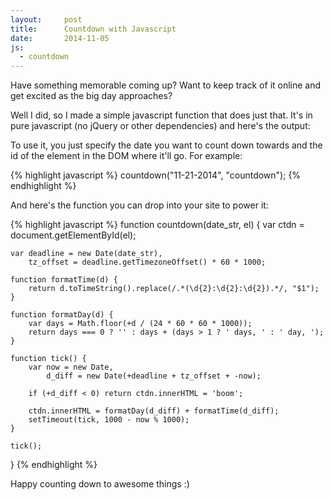 ```yaml
---
layout:     post
title:      Countdown with Javascript
date:       2014-11-05
js:
  - countdown
---
```


Have something memorable coming up? Want to keep track of it online and get
excited as the big day approaches?

Well I did, so I made a simple javascript function that does just that. It's in
pure javascript (no jQuery or other dependencies) and here's the output:

<div class="mb2" id="countdown">
</div>

To use it, you just specify the date you want to count down towards and the id
of the element in the DOM where it'll go. For example:

{% highlight javascript %} countdown("11-21-2014", "countdown"); {% endhighlight
%}

And here's the function you can drop into your site to power it:

{% highlight javascript %}
function countdown(date_str, el) {
    var ctdn = document.getElementById(el);

    var deadline = new Date(date_str),
        tz_offset = deadline.getTimezoneOffset() * 60 * 1000;

    function formatTime(d) {
        return d.toTimeString().replace(/.*(\d{2}:\d{2}:\d{2}).*/, "$1");
    }

    function formatDay(d) {
        var days = Math.floor(+d / (24 * 60 * 60 * 1000));
        return days === 0 ? '' : days + (days > 1 ? ' days, ' : ' day, ');
    }

    function tick() {
        var now = new Date,
            d_diff = new Date(+deadline + tz_offset + -now);

        if (+d_diff < 0) return ctdn.innerHTML = 'boom';

        ctdn.innerHTML = formatDay(d_diff) + formatTime(d_diff);
        setTimeout(tick, 1000 - now % 1000);  
    }

    tick();
}
{% endhighlight %}

Happy counting down to awesome things :)
